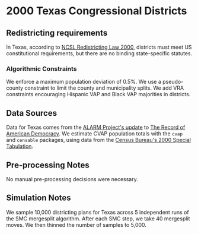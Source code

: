 # 2000 Texas Congressional Districts

## Redistricting requirements
In Texas, according to [NCSL Redistricting Law 2000](https://web.archive.org/web/20041216185957/https://www.senate.mn/departments/scr/redist/red2000/Tab5appx.htm), districts must meet US constitutional requirements, but there are no binding state-specific statutes. 

### Algorithmic Constraints
We enforce a maximum population deviation of 0.5%. We use a pseudo-county constraint to limit the county and municipality splits. We add VRA constraints encouraging Hispanic VAP and Black VAP majorities in districts.

## Data Sources
Data for Texas comes from the [ALARM Project's update](https://dataverse.harvard.edu/dataset.xhtml?persistentId=doi:10.7910/DVN/ZV5KF3) to [The Record of American Democracy](https://road.hmdc.harvard.edu/). We estimate CVAP population totals with the `cvap` and `censable` packages, using data from the [Census Bureau's 2000 Special Tabulation](https://www.census.gov/data/datasets/2000/dec/rdo/2000-cvap.html).

## Pre-processing Notes
No manual pre-processing decisions were necessary.

## Simulation Notes
We sample 10,000 districting plans for Texas across 5 independent runs of the SMC mergesplit algorithm. After each SMC step, we take 40 mergesplit moves.
We then thinned the number of samples to 5,000. 
